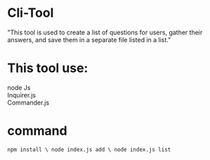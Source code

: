 # Cli-Tool
"This tool is used to create a list of questions for users, gather their answers, and save them in a separate file listed in a list."

# This tool use:

node Js \
Inquirer.js\
Commander.js

# command 
`npm install \
node index.js add \
node index.js list`

